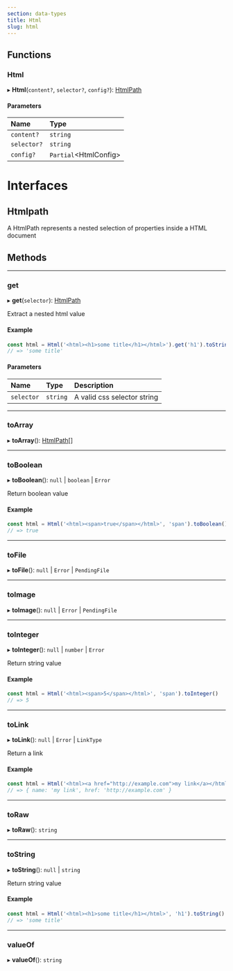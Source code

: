 ```yaml
---
section: data-types
title: Html
slug: html
---
```




## Functions

### Html

▸ **Html**(`content?`, `selector?`, `config?`): [HtmlPath](#htmlpath)

#### Parameters

| Name | Type |
| :------ | :------ |
| `content?` | `string` |
| `selector?` | `string` |
| `config?` | `Partial`<HtmlConfig\> |

# Interfaces

## Htmlpath

A HtmlPath represents a nested selection of
properties inside a HTML document

  ## Methods

___

### get

▸ **get**(`selector`): [HtmlPath](#htmlpath)

Extract a nested html value

#### Example

```typescript
const html = Html('<html><h1>some title</h1></html>').get('h1').toString()
// => 'some title'
```

#### Parameters

| Name | Type | Description |
| :------ | :------ | :------ |
| `selector` | `string` | A valid css selector string |

___

### toArray

▸ **toArray**(): [HtmlPath](#htmlpath)[]

___

### toBoolean

▸ **toBoolean**(): ``null`` \| `boolean` \| `Error`

Return boolean value

#### Example

```typescript
const html = Html('<html><span>true</span></html>', 'span').toBoolean()
// => true
```

___

### toFile

▸ **toFile**(): ``null`` \| `Error` \| `PendingFile`

___

### toImage

▸ **toImage**(): ``null`` \| `Error` \| `PendingFile`

___

### toInteger

▸ **toInteger**(): ``null`` \| `number` \| `Error`

Return string value

#### Example

```typescript
const html = Html('<html><span>5</span></html>', 'span').toInteger()
// => 5
```

___

### toLink

▸ **toLink**(): ``null`` \| `Error` \| `LinkType`

Return a link

#### Example

```typescript
const html = Html('<html><a href="http://example.com">my link</a></html>', 'a').toLink()
// => { name: 'my link', href: 'http://example.com' }
```

___

### toRaw

▸ **toRaw**(): `string`

___

### toString

▸ **toString**(): ``null`` \| `string`

Return string value

#### Example

```typescript
const html = Html('<html><h1>some title</h1></html>', 'h1').toString()
// => 'some title'
```

___

### valueOf

▸ **valueOf**(): `string`

